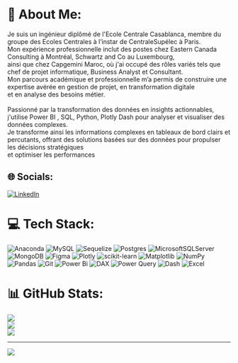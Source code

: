# 💫 About Me:
Je suis un ingénieur diplômé de l'Ecole Centrale Casablanca, membre du groupe des Ecoles Centrales à l’instar de CentraleSupélec à Paris. <br>Mon expérience professionnelle inclut des postes chez Eastern Canada Consulting à Montréal, Schwartz and Co au Luxembourg, <br>ainsi que chez Capgemini Maroc, où j'ai occupé des rôles variés tels que chef de projet informatique, Business Analyst et Consultant. <br>Mon parcours académique et professionnelle m’a permis de construire une expertise avérée en gestion de projet, en transformation digitale <br>et en analyse des besoins métier.<br><br>Passionné par la transformation des données en insights actionnables, j'utilise Power BI , SQL, Python, Plotly Dash pour analyser et visualiser des données complexes. <br>Je transforme ainsi les informations complexes en tableaux de bord clairs et percutants, offrant des solutions basées sur des données pour propulser les décisions stratégiques <br>et optimiser les performances


## 🌐 Socials:
[![LinkedIn](https://img.shields.io/badge/LinkedIn-%230077B5.svg?logo=linkedin&logoColor=white)](https://linkedin.com/in/tiga-sawadogo-8b65ab19a) 

# 💻 Tech Stack:
![Anaconda](https://img.shields.io/badge/Anaconda-%2344A833.svg?style=for-the-badge&logo=anaconda&logoColor=white) ![MySQL](https://img.shields.io/badge/mysql-4479A1.svg?style=for-the-badge&logo=mysql&logoColor=white) ![Sequelize](https://img.shields.io/badge/Sequelize-52B0E7?style=for-the-badge&logo=Sequelize&logoColor=white) ![Postgres](https://img.shields.io/badge/postgres-%23316192.svg?style=for-the-badge&logo=postgresql&logoColor=white) ![MicrosoftSQLServer](https://img.shields.io/badge/Microsoft%20SQL%20Server-CC2927?style=for-the-badge&logo=microsoft%20sql%20server&logoColor=white) ![MongoDB](https://img.shields.io/badge/MongoDB-%234ea94b.svg?style=for-the-badge&logo=mongodb&logoColor=white) ![Figma](https://img.shields.io/badge/figma-%23F24E1E.svg?style=for-the-badge&logo=figma&logoColor=white) ![Plotly](https://img.shields.io/badge/Plotly-%233F4F75.svg?style=for-the-badge&logo=plotly&logoColor=white) ![scikit-learn](https://img.shields.io/badge/scikit--learn-%23F7931E.svg?style=for-the-badge&logo=scikit-learn&logoColor=white) ![Matplotlib](https://img.shields.io/badge/Matplotlib-%23ffffff.svg?style=for-the-badge&logo=Matplotlib&logoColor=black) ![NumPy](https://img.shields.io/badge/numpy-%23013243.svg?style=for-the-badge&logo=numpy&logoColor=white) ![Pandas](https://img.shields.io/badge/pandas-%23150458.svg?style=for-the-badge&logo=pandas&logoColor=white) ![Git](https://img.shields.io/badge/git-%23F05033.svg?style=for-the-badge&logo=git&logoColor=white) ![Power Bi](https://img.shields.io/badge/power_bi-F2C811?style=for-the-badge&logo=powerbi&logoColor=black) 
![DAX](https://img.shields.io/badge/DAX-%23007ACC.svg?style=for-the-badge&logo=Microsoft&logoColor=white)
![Power Query](https://img.shields.io/badge/Power%20Query-%23007ACC.svg?style=for-the-badge&logo=power-bi&logoColor=white)
![Dash](https://img.shields.io/badge/Dash-%2300cc96.svg?style=for-the-badge&logo=plotly&logoColor=white)
![Excel](https://img.shields.io/badge/Microsoft%20Excel-217346?style=for-the-badge&logo=microsoft-excel&logoColor=white)

# 📊 GitHub Stats:
![](https://github-readme-stats.vercel.app/api?username=sawadogo78&theme=calm_pink&hide_border=false&include_all_commits=false&count_private=false)<br/>
![](https://github-readme-streak-stats.herokuapp.com/?user=sawadogo78&theme=calm_pink&hide_border=false)<br/>
![](https://github-readme-stats.vercel.app/api/top-langs/?username=sawadogo78&theme=calm_pink&hide_border=false&include_all_commits=false&count_private=false&layout=compact)

---
[![](https://visitcount.itsvg.in/api?id=sawadogo78&icon=0&color=0)](https://visitcount.itsvg.in)

<!-- Proudly created with GPRM ( https://gprm.itsvg.in ) -->
